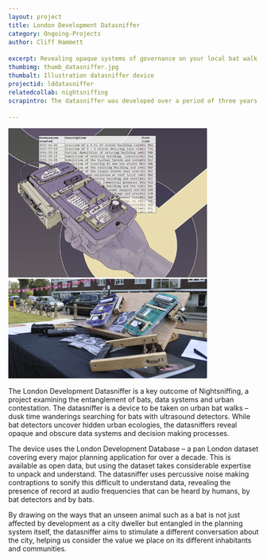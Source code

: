 ```yaml
---
layout: project
title: London Development Datasniffer
category: Ongoing-Projects
author: Cliff Hammett

excerpt: Revealing opaque systems of governance on your local bat walk
thumbimg: thumb_datasniffer.jpg
thumbalt: Illustration datasniffer device
projectid: lddatasniffer
relatedcollab: nightsniffing
scrapintro: The datasniffer was developed over a period of three years. It started as a simple gadget to read out housesales while walking, and evolved through investigating new datasets and new ways of making sound.

---
```

![Illustration of datasniffer](/resources/img/project_datasniffer3.png)
![Two datasniffers on display at Common Ground festival](/resources/img/project_datasniffer1.jpg)

The London Development Datasniffer is a key outcome of Nightsniffing, a project examining the entanglement of bats, data systems and urban contestation. The datasniffer is a device to be taken on urban bat walks – dusk time wanderings searching for bats with ultrasound detectors. While bat detectors uncover hidden urban ecologies, the datasniffers reveal opaque and obscure data systems and decision making processes. 

The device uses the London Development Database – a pan London dataset covering every major planning application for over a decade. This is available as open data, but using the dataset takes considerable expertise to unpack and understand. The datasniffer uses percussive noise making contraptions to sonify this difficult to understand data, revealing the presence of record at audio frequencies that can be heard by humans, by bat detectors and by bats.

By drawing on the ways that an unseen animal such as a bat is not just affected by development as a city dweller but entangled in the planning system itself, the datasniffer aims to stimulate a different conversation about the city, helping us consider the value we place on its different inhabitants and communities.
